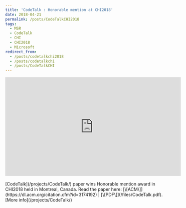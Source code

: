 ```yaml
---
title: 'CodeTalk : Honorable mention at CHI2018'
date: 2018-04-21
permalink: /posts/CodeTalkCHI2018
tags:
  - MSR
  - CodeTalk
  - CHI
  - CHI2018
  - Microsoft
redirect_from:
  - /posts/codetalkchi2018
  - /posts/codetalkchi
  - /posts/CodeTalkCHI
---
```


<iframe width="560" height="315" src="https://www.youtube.com/embed/ECQD_xx3Ig4" frameborder="0" allow="autoplay; encrypted-media" allowfullscreen></iframe>
<br>
<br>
[CodeTalk](/projects/CodeTalk/) paper wins Honorable mention award in CHI2018 held in Montreal, Canada.  
Read the paper here: [\[ACM\]](https://dl.acm.org/citation.cfm?id=3174192) | [\[PDF\]](/files/CodeTalk.pdf).  
[More info](/projects/CodeTalk/)
